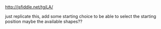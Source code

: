 


http://jsfiddle.net/tgjLA/

just replicate this, add some starting choice to be able to select the starting position
maybe the available shapes??